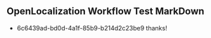 ## OpenLocalization Workflow Test MarkDown
* 6c6439ad-bd0d-4a1f-85b9-b214d2c23be9 
thanks!<!--HONumber=Mar16_HO3-->
